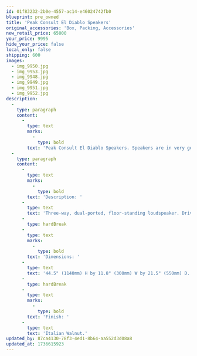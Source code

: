 ```yaml
---
id: 01f83232-2b0e-4557-ac14-e46024742fb0
blueprint: pre_owned
title: 'Peak Consult El Diablo Speakers'
original_accessories: 'Box, Packing, Accessories'
new_retail_price: 65000
your_price: 9995
hide_your_price: false
local_only: false
shipping: 600
images:
  - img_9950.jpg
  - img_9953.jpg
  - img_9948.jpg
  - img_9949.jpg
  - img_9951.jpg
  - img_9952.jpg
description:
  -
    type: paragraph
    content:
      -
        type: text
        marks:
          -
            type: bold
        text: 'Peak Consult El Diablo Speakers. Speakers are in very good physical and functional condition with original packing crates and spikes. Grills for one speaker are missing. Speakers sold as new for $65,000.00'
  -
    type: paragraph
    content:
      -
        type: text
        marks:
          -
            type: bold
        text: 'Description: '
      -
        type: text
        text: 'Three-way, dual-ported, floor-standing loudspeaker. Drive-units: 1" non–ferrofluid-cooled, soft-dome tweeter; 5" plastic-cone midrange unit; two 9" plastic-cone woofers. Crossover frequencies: 200Hz, 4800Hz. Frequency response: 20Hz–45kHz, –3dB. Sensitivity: 94dB/W/m. Nominal Impedance: 7 ohms.'
      -
        type: hardBreak
      -
        type: text
        marks:
          -
            type: bold
        text: 'Dimensions: '
      -
        type: text
        text: '44.5" (1140mm) H by 11.8" (300mm) W by 21.5" (550mm) D. Weight: 188 lbs (85.5kg).'
      -
        type: hardBreak
      -
        type: text
        marks:
          -
            type: bold
        text: 'Finish: '
      -
        type: text
        text: 'Italian Walnut.'
updated_by: 87ca4130-78f3-4ed1-8b64-aa552d3d08a8
updated_at: 1736615923
---
```

